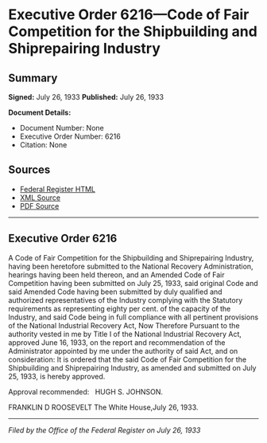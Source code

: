 # Executive Order 6216—Code of Fair Competition for the Shipbuilding and Shiprepairing Industry

## Summary

**Signed:** July 26, 1933
**Published:** July 26, 1933

**Document Details:**
- Document Number: None
- Executive Order Number: 6216
- Citation: None

## Sources
- [Federal Register HTML](https://www.presidency.ucsb.edu/documents/executive-order-6216-code-fair-competition-for-the-shipbuilding-and-shiprepairing-industry)
- [XML Source](None)
- [PDF Source](None)

---

## Executive Order 6216

A Code of Fair Competition for the Shipbuilding and Shiprepairing Industry, having been heretofore submitted to the National Recovery Administration, hearings having been held thereon, and an Amended Code of Fair Competition having been submitted on July 25, 1933, said original Code and said Amended Code having been submitted by duly qualified and authorized representatives of the Industry complying with the Statutory requirements as representing eighty per cent. of the capacity of the Industry, and said Code being in full compliance with all pertinent provisions of the National Industrial Recovery Act, Now Therefore
Pursuant to the authority vested in me by Title I of the National Industrial Recovery Act, approved June 16, 1933, on the report and recommendation of the Administrator appointed by me under the authority of said Act, and on consideration:
It is ordered that the said Code of Fair Competition for the Shipbuilding and Shiprepairing Industry, as amended and submitted on July 25, 1933, is hereby approved.

Approval recommended:   HUGH S. JOHNSON.

FRANKLIN D ROOSEVELT
The White House,July 26, 1933.

---

*Filed by the Office of the Federal Register on July 26, 1933*
